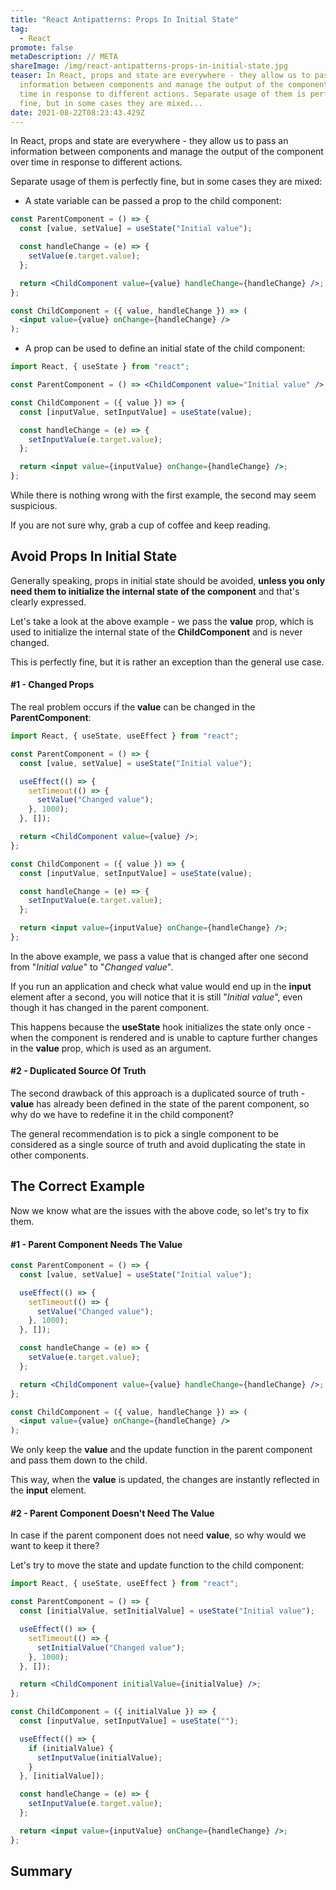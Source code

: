 ```yaml
---
title: "React Antipatterns: Props In Initial State"
tag:
  - React
promote: false
metaDescription: // META
shareImage: /img/react-antipatterns-props-in-initial-state.jpg
teaser: In React, props and state are everywhere - they allow us to pass an
  information between components and manage the output of the component over
  time in response to different actions. Separate usage of them is perfectly
  fine, but in some cases they are mixed...
date: 2021-08-22T08:23:43.429Z
---
```

In React, props and state are everywhere - they allow us to pass an information between components and manage the output of the component over time in response to different actions.

Separate usage of them is perfectly fine, but in some cases they are mixed:

* A state variable can be passed a prop to the child component:

```jsx
const ParentComponent = () => {
  const [value, setValue] = useState("Initial value");

  const handleChange = (e) => {
    setValue(e.target.value);
  };

  return <ChildComponent value={value} handleChange={handleChange} />;
};

const ChildComponent = ({ value, handleChange }) => (
  <input value={value} onChange={handleChange} />
);
```

* A prop can be used to define an initial state of the child component:

```jsx
import React, { useState } from "react";

const ParentComponent = () => <ChildComponent value="Initial value" />;

const ChildComponent = ({ value }) => {
  const [inputValue, setInputValue] = useState(value);

  const handleChange = (e) => {
    setInputValue(e.target.value);
  };

  return <input value={inputValue} onChange={handleChange} />;
};
```

While there is nothing wrong with the first example, the second may seem suspicious.

If you are not sure why, grab a cup of coffee and keep reading.

## Avoid Props In Initial State

Generally speaking, props in initial state should be avoided, **unless you only need them to initialize the internal state of the component** and that's clearly expressed.

Let's take a look at the above example - we pass the **value** prop, which is used to initialize the internal state of the **ChildComponent** and is never changed.

This is perfectly fine, but it is rather an exception than the general use case.

#### \#1 - Changed Props

The real problem occurs if the **value** can be changed in the **ParentComponent**:

```jsx
import React, { useState, useEffect } from "react";

const ParentComponent = () => {
  const [value, setValue] = useState("Initial value");

  useEffect(() => {
    setTimeout(() => {
      setValue("Changed value");
    }, 1000);
  }, []);

  return <ChildComponent value={value} />;
};

const ChildComponent = ({ value }) => {
  const [inputValue, setInputValue] = useState(value);

  const handleChange = (e) => {
    setInputValue(e.target.value);
  };

  return <input value={inputValue} onChange={handleChange} />;
};
```

In the above example, we pass a value that is changed after one second from "*Initial value*" to "*Changed value*".

If you run an application and check what value would end up in the **input** element after a second, you will notice that it is still "*Initial value*", even though it has changed in the parent component.

This happens because the **useState** hook initializes the state only once - when the component is rendered and is unable to capture further changes in the **value** prop, which is used as an argument.

#### \#2 - Duplicated Source Of Truth

The second drawback of this approach is a duplicated source of truth - **value** has already been defined in the state of the parent component, so why do we have to redefine it in the child component?

The general recommendation is to pick a single component to be considered as a single source of truth and avoid duplicating the state in other components.

## The Correct Example

Now we know what are the issues with the above code, so let's try to fix them.

#### \#1 - Parent Component Needs The Value

```jsx
const ParentComponent = () => {
  const [value, setValue] = useState("Initial value");

  useEffect(() => {
    setTimeout(() => {
      setValue("Changed value");
    }, 1000);
  }, []);

  const handleChange = (e) => {
    setValue(e.target.value);
  };

  return <ChildComponent value={value} handleChange={handleChange} />;
};

const ChildComponent = ({ value, handleChange }) => (
  <input value={value} onChange={handleChange} />
);
```

We only keep the **value** and the update function in the parent component and pass them down to the child.

This way, when the **value** is updated, the changes are instantly reflected in the **input** element.

#### \#2 - Parent Component Doesn't Need The Value

In case if the parent component does not need **value**, so why would we want to keep it there? 

Let's try to move the state and update function to the child component:

```jsx
import React, { useState, useEffect } from "react";

const ParentComponent = () => {
  const [initialValue, setInitialValue] = useState("Initial value");

  useEffect(() => {
    setTimeout(() => {
      setInitialValue("Changed value");
    }, 1000);
  }, []);

  return <ChildComponent initialValue={initialValue} />;
};

const ChildComponent = ({ initialValue }) => {
  const [inputValue, setInputValue] = useState("");

  useEffect(() => {
    if (initialValue) {
      setInputValue(initialValue);
    }
  }, [initialValue]);

  const handleChange = (e) => {
    setInputValue(e.target.value);
  };

  return <input value={inputValue} onChange={handleChange} />;
};
```

## Summary